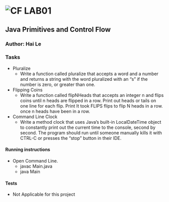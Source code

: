 ![CF](http://i.imgur.com/7v5ASc8.png) LAB01
=================================================

## Java Primitives and Control Flow

### Author: Hai Le

### Tasks
* Pluralize
  * Write a function called pluralize that accepts a word and a number and returns a string with the word pluralized with an “s” if the number is zero, or greater than one.
* Flipping Coins
  * Write a function called flipNHeads that accepts an integer n and flips coins until n heads are flipped in a row. Print out heads or tails on one line for each flip. Print It took FLIPS flips to flip N heads in a row. once n heads have been in a row.
* Command Line Clock
  * Write a method clock that uses Java’s built-in LocalDateTime object to constantly print out the current time to the console, second by second. The program should run until someone manually kills it with CTRL-C or presses the “stop” button in their IDE.

#### Running instructions
* Open Command Line.
  * javac Main.java
  * java Main

#### Tests
* Not Applicable for this project
